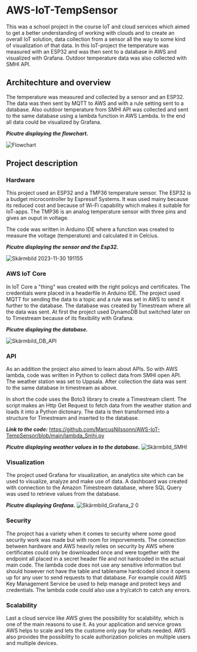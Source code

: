 # AWS-IoT-TempSensor
This was a school project in the course IoT and cloud services which aimed to get a better understanding of working with clouds and to create an overall IoT solution, data collection from a sensor all the way to some kind of visualization of that data. In this IoT-project the temperature was measured with an ESP32 and was then sent to a database in AWS and visualized with Grafana. Outdoor temperature data was also collected with SMHI API.

## Architechture and overview
The temperature was measured and collected by a sensor and an ESP32. The data was then sent by MQTT to AWS and with a rule setting sent to a database. Also outdoor temperature from SMHI API was collected and sent to the same database using a lambda function in AWS Lambda. In the end all data could be visualized by Grafana.

***Picutre displaying the flowchart.***

![Flowchart](https://github.com/MarcusNilssonn/AWS-IoT-TempSensor/assets/113011450/f2b79b80-455d-4906-837f-b6f20f721309)

## Project description
### Hardware
This project used an ESP32 and a TMP36 temperature sensor. The ESP32 is a budget microcontroller by Espressif Systems. It was used mainy because its reduced cost and because of Wi-Fi capability which makes it suitable for IoT-apps. The TMP36 is an analog temperature sensor with three pins and gives an ouput in voltage.

The code was written in Arduino IDE where a function was created to measure the voltage (temperature) and calculated it in Celcius. 

***Picutre displaying the sensor and the Esp32.***

![Skärmbild 2023-11-30 191155](https://github.com/MarcusNilssonn/AWS-IoT-TempSensor/assets/113011450/a2686df6-0de1-4ce2-b050-7ae6629faa4b)
### AWS IoT Core
In IoT Core a "thing" was created with the right policys and certificates. The credentials were placed in a headerfile in Arduino IDE. The project used MQTT for sending the data to a topic and a rule was set in AWS to send it further to the database.
The database was created by Timestream where all the data was sent. At first the project used DynamoDB but switched later on to Timestream because of its flexibility with Grafana.

***Picutre displaying the database.***

![Skärmbild_DB_API](https://github.com/MarcusNilssonn/AWS-IoT-TempSensor/assets/113011450/82a170b1-3523-406f-9ffe-6b57b888255f)
### API
As an addition the project also aimed to learn about APIs. So with AWS lambda, code was written in Python to collect data from SMHI open API. The weather station was set to Uppsala. After collection the data was sent to the same database in timestream as above.

In short the code uses the Boto3 library to create a Timestream client. The script makes an Http Get Request to fetch data from the weather station and loads it into a Python dictonary. The data is then transformed into a structure for Timestream and inserted to the database.

***Link to the code:*** https://github.com/MarcusNilssonn/AWS-IoT-TempSensor/blob/main/lambda_Smhi.py

***Picutre displaying weather values in to the database.***
![Skärmbild_SMHI](https://github.com/MarcusNilssonn/AWS-IoT-TempSensor/assets/113011450/e7c6c1b8-b99f-4424-9abe-fd620507952c)

### Visualization
The project used Grafana for visualization, an analytics site which can be used to visualize, analyze and make use of data. A dashboard was created with connection to the Amazon Timestream database, where SQL Query was used to retrieve values from the database.

***Picutre displaying Grafana.***
![Skärmbild_Grafana_2 0](https://github.com/MarcusNilssonn/AWS-IoT-TempSensor/assets/113011450/414e0689-ffbb-4ebc-86f6-4babaa5980b5)

### Security
The project has a variety when it comes to security where some good security work was made but with room for imporvements. The connection between hardware and AWS heavily relies on security by AWS where certificates could only be downloaded once and were together with the endpoint all placed in a secret header file and not hardcoded in the actual main code. The lambda code does not use any sensitive information but should however not have the table and tablename hardcoded since it opens up for any user to send requests to that database. For example could AWS Key Management Service be used to help manage and protect keys and credentials. The lambda code could also use a try/catch to catch any errors. 

### Scalability
Last a cloud service like AWS gives the possibility for scalability, which is one of the main reasons to use it. As your application and service grows AWS helps to scale and lets the custome only pay for whats needed. AWS also provides the possibility to scale authorization policies on multiple users and multiple devices.
